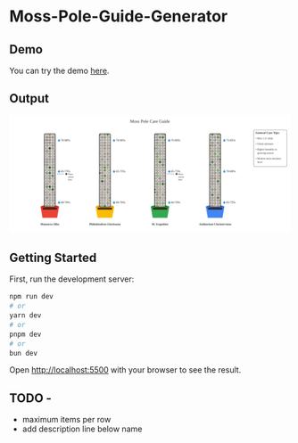 # Moss-Pole-Guide-Generator

## Demo

You can try the demo [here](https://moss-pole-guide-generator.vercel.app/).

## Output

<img src="https://raw.githubusercontent.com/Edenik/Moss-Pole-Guide-Generator/refs/heads/main/output/moss-pole-guide.svg?sanitize=true">

## Getting Started

First, run the development server:

```bash
npm run dev
# or
yarn dev
# or
pnpm dev
# or
bun dev
```

Open [http://localhost:5500](http://localhost:5500) with your browser to see the result.

## TODO -

- maximum items per row
- add description line below name

